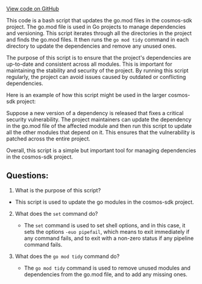 [View code on GitHub](https://github.com/cosmos/cosmos-sdk.git/scripts/go-mod-tidy-all.sh)

This code is a bash script that updates the go.mod files in the cosmos-sdk project. The go.mod file is used in Go projects to manage dependencies and versioning. This script iterates through all the directories in the project and finds the go.mod files. It then runs the `go mod tidy` command in each directory to update the dependencies and remove any unused ones.

The purpose of this script is to ensure that the project's dependencies are up-to-date and consistent across all modules. This is important for maintaining the stability and security of the project. By running this script regularly, the project can avoid issues caused by outdated or conflicting dependencies.

Here is an example of how this script might be used in the larger cosmos-sdk project:

Suppose a new version of a dependency is released that fixes a critical security vulnerability. The project maintainers can update the dependency in the go.mod file of the affected module and then run this script to update all the other modules that depend on it. This ensures that the vulnerability is patched across the entire project.

Overall, this script is a simple but important tool for managing dependencies in the cosmos-sdk project.
## Questions: 
 1. What is the purpose of this script?
   - This script is used to update the go modules in the cosmos-sdk project.

2. What does the `set` command do?
   - The `set` command is used to set shell options, and in this case, it sets the options `-euo pipefail`, which means to exit immediately if any command fails, and to exit with a non-zero status if any pipeline command fails.

3. What does the `go mod tidy` command do?
   - The `go mod tidy` command is used to remove unused modules and dependencies from the go.mod file, and to add any missing ones.